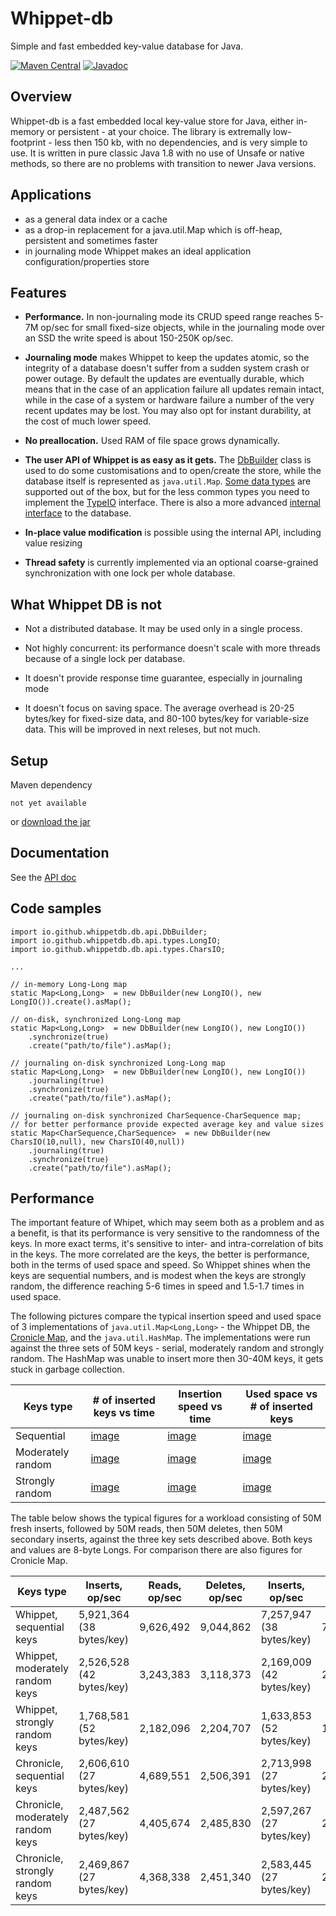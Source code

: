 Whippet-db
==========

Simple and fast embedded key-value database for Java.

[![Maven Central](https://img.shields.io/maven-central/v/io.github.samokhodkin/whippet-db.svg)](https://mvnrepository.com/artifact/io.github.samokhodkin/whippet-db/latest)
[![Javadoc](https://www.javadoc.io/badge/io.github.samokhodkin/whippet-db.svg)](https://www.javadoc.io/doc/io.github.samokhodkin/whippet-db)


## Overview

Whippet-db is a fast embedded local key-value store for Java, either in-memory or persistent - at your choice. The library is extremally low-footprint - less then 150 kb, with no dependencies, and is very simple to use. It is written in pure classic Java 1.8 with no use of Unsafe or native methods, so there are no problems with transition to newer Java versions.

## Applications

* as a general data index or a cache
* as a drop-in replacement for a java.util.Map which is off-heap, persistent and sometimes faster
* in journaling mode Whippet makes an ideal application configuration/properties store

## Features

* **Performance.** In non-journaling mode its CRUD speed range reaches 5-7M op/sec for small fixed-size objects, while in the journaling mode over an SSD the write speed is about 150-250K op/sec.

* **Journaling mode** makes Whippet to keep the updates atomic, so the integrity of a database doesn't suffer from a sudden system crash or power outage. By default the updates are eventually durable, which means that in the case of an application failure all updates remain intact, while in the case of a system or hardware failure a number of the very recent updates may be lost. You may also opt for instant durability, at the cost of much lower speed.

* **No preallocation.** Used RAM of file space grows dynamically.

* **The user API of Whippet is as easy as it gets.** The [DbBuilder](https://samokhodkin.github.io/whippet-db/api/io/github/whippetdb/db/api/DbBuilder.html) class is used to do some customisations and to open/create the store, while the database itself is represented as  `java.util.Map`. [Some data types](https://samokhodkin.github.io/whippet-db/api/io/github/whippetdb/db/api/types/package-summary.html) are supported out of the box, but for the less common types you need to implement the [TypeIO](https://samokhodkin.github.io/whippet-db/api/io/github/whippetdb/db/api/TypeIO.html) interface. There is also a more advanced [internal interface](https://samokhodkin.github.io/whippet-db/api/io/github/whippetdb/db/api/Db.html) to the database.

* **In-place value modification** is possible using the internal API, including value resizing

* **Thread safety** is currently implemented via an optional coarse-grained synchronization with one lock per whole database.

## What Whippet DB is not

* Not a distributed database. It may be used only in a single process.

* Not highly concurrent: its performance doesn't scale with more threads because of a single lock per database.

* It doesn't provide response time guarantee, especially in journaling mode

* It doesn't focus on saving space. The average overhead is 20-25 bytes/key for fixed-size data, and 80-100 bytes/key for variable-size data. This will be improved in next releses, but not much.

## Setup

Maven dependency
````
not yet available
````
or [download the jar](https://github.com/samokhodkin/whippet-db/releases)

## Documentation

See the [API doc](https://samokhodkin.github.io/whippet-db/api/)

## Code samples

````
import io.github.whippetdb.db.api.DbBuilder;
import io.github.whippetdb.db.api.types.LongIO;
import io.github.whippetdb.db.api.types.CharsIO;

...

// in-memory Long-Long map
static Map<Long,Long>  = new DbBuilder(new LongIO(), new LongIO()).create().asMap();

// on-disk, synchronized Long-Long map
static Map<Long,Long>  = new DbBuilder(new LongIO(), new LongIO())
	.synchronize(true)
	.create("path/to/file").asMap();

// journaling on-disk synchronized Long-Long map
static Map<Long,Long>  = new DbBuilder(new LongIO(), new LongIO())
	.journaling(true)
	.synchronize(true)
	.create("path/to/file").asMap();

// journaling on-disk synchronized CharSequence-CharSequence map;
// for better performance provide expected average key and value sizes
static Map<CharSequence,CharSequence>  = new DbBuilder(new CharsIO(10,null), new CharsIO(40,null))
	.journaling(true)
	.synchronize(true)
	.create("path/to/file").asMap();

````

## Performance

The important feature of Whipet, which may seem both as a problem and as a benefit, is that its performance is very sensitive to the randomness of the keys. 
In more exact terms, it's sensitive to inter- and intra-correlation of bits in the keys. The more correlated are the keys, the better is performance, both in the terms of used space and speed. 
So Whippet shines when the keys are sequential numbers, and is modest when the keys are strongly random, the difference reaching 5-6 times in speed and 1.5-1.7 times in used space. 

The following pictures compare the typical insertion speed and used space of 3 implementations of `java.util.Map<Long,Long>` - the Whippet DB, the [Cronicle Map](https://github.com/OpenHFT/Chronicle-Map), and the `java.util.HashMap`.
The implementations were run against the three sets of 50M keys - serial, moderately random and strongly random. The HashMap was unable to insert more then 30-40M keys, it gets stuck in garbage collection.

Keys type | # of inserted keys vs time | Insertion speed vs time | Used space vs # of inserted keys
----------|----------|----------|----------
Sequential | [image](https://samokhodkin.github.io/whippet-db/images/keys-time-serial.png) | [image](https://samokhodkin.github.io/whippet-db/images/speed-keys-serial.png) | [image](https://samokhodkin.github.io/whippet-db/images/size-keys-serial.png)
Moderately random | [image](https://samokhodkin.github.io/whippet-db/images/keys-time-mod-random.png) | [image](https://samokhodkin.github.io/whippet-db/images/speed-keys-mod-random.png) | [image](https://samokhodkin.github.io/whippet-db/images/size-keys-mod-random.png)
Strongly random | [image](https://samokhodkin.github.io/whippet-db/images/keys-time-random.png) | [image](https://samokhodkin.github.io/whippet-db/images/speed-keys-random.png) | [image](https://samokhodkin.github.io/whippet-db/images/size-keys-random.png)

The table below shows the typical figures for a workload consisting of 50M fresh inserts, followed by 50M reads, then 50M deletes, then 50M secondary inserts, 
against the three key sets described above. Both keys and values are 8-byte Longs. For comparison there are also figures for Cronicle Map.

Keys type | Inserts, op/sec | Reads, op/sec | Deletes, op/sec | Inserts, op/sec | Average, op/sec
----------|----------|----------|----------|----------|----------
Whippet, sequential keys | 5,921,364 (38 bytes/key) | 9,626,492 | 9,044,862 | 7,257,947 (38 bytes/key) | 7,676,069
Whippet, moderately random keys | 2,526,528 (42 bytes/key) | 3,243,383 | 3,118,373 | 2,169,009 (42 bytes/key) |  2,692,079
Whippet, strongly random keys | 1,768,581 (52 bytes/key) | 2,182,096 | 2,204,707 | 1,633,853 (52 bytes/key) | 1,914,493
Chronicle, sequential keys | 2,606,610 (27 bytes/key) | 4,689,551 | 2,506,391 | 2,713,998 (27 bytes/key) | 2,931,863
Chronicle, moderately random keys | 2,487,562 (27 bytes/key) | 4,405,674 | 2,485,830 | 2,597,267 (27 bytes/key) | 2,824,300
Chronicle, strongly random keys | 2,469,867 (27 bytes/key) | 4,368,338 | 2,451,340 | 2,583,445 (27 bytes/key) | 2,799,512


